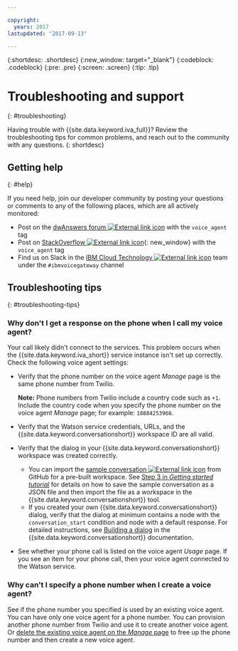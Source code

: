 ```yaml
---

copyright:
  years: 2017
lastupdated: "2017-09-13"

---
```


{:shortdesc: .shortdesc}
{:new_window: target="_blank"}
{:codeblock: .codeblock}
{:pre: .pre}
{:screen: .screen}
{:tip: .tip}

# Troubleshooting and support
{: #troubleshooting}

Having trouble with {{site.data.keyword.iva_full}}? Review the troubleshooting tips for common problems, and reach out to the community with any questions.
{: shortdesc}

## Getting help
{: #help}

If you need help, join our developer community by posting your questions or comments to any of the following places, which are all actively monitored:
* Post on the [dwAnswers forum ![External link icon](../../icons/launch-glyph.svg "External link icon")](https://developer.ibm.com/answers/topics/voice_agent/) with the `voice_agent` tag
* Post on [StackOverflow ![External link icon](../../icons/launch-glyph.svg "External link icon")](http://stackoverflow.com/questions/tagged/voice_agent){: new_window} with the `voice_agent` tag
* Find us on Slack in the [IBM Cloud Technology ![External link icon](../../icons/launch-glyph.svg "External link icon")](https://www.ibm.com/developerworks/community/wikis/home?lang=en#!/wiki/W1559b1be149d_43b0_881e_9783f38faaff/page/Slack%20channel%20%28IBM%20Cloud%20technology%29%20sign%20up%20page) team under the `#ibmvoicegateway` channel

## Troubleshooting tips
{: #troubleshooting-tips}

### Why don't I get a response on the phone when I call my voice agent?

Your call likely didn't connect to the services. This problem occurs when the {{site.data.keyword.iva_short}} service instance isn't set up correctly. Check the following voice agent settings:

* Verify that the phone number on the voice agent _Manage_ page is the same phone number from Twilio.

   **Note:** Phone numbers from Twilio include a country code such as `+1`. Include the country code when you specify the phone number on the voice agent _Manage_ page; for example: `18884253968`.
* Verify that the Watson service credentials, URLs, and the {{site.data.keyword.conversationshort}} workspace ID are all valid.
* Verify that the dialog in your {{site.data.keyword.conversationshort}} workspace was created correctly.
  * You can import the [sample conversation ![External link icon](../../icons/launch-glyph.svg "External link icon")](https://github.com/WASdev/sample.voice.gateway/blob/master/conversation/voice-gateway-conversation-en.json) from GitHub for a pre-built workspace. See [Step 3 in *Getting started tutorial*](getting-started.html#step3) for details on how to save the sample conversation as a JSON file and then import the file as a workspace in the {{site.data.keyword.conversationshort}} tool.
  * If you created your own {{site.data.keyword.conversationshort}} dialog, verify that the dialog at minimum contains a node with the `conversation_start` condition and node with a default response. For detailed instructions, see [Building a dialog](../conversation/dialog-build.html) in the {{site.data.keyword.conversationshort}} documentation.
* See whether your phone call is listed on the voice agent _Usage_ page. If you see an item for your phone call, then your voice agent connected to the Watson service.

### Why can't I specify a phone number when I create a voice agent?

See if the phone number you specified is used by an existing voice agent. You can have only one voice agent for a phone number. You can provision another phone number from Twilio and use it to create another voice agent. Or [delete the existing voice agent on the _Manage_ page](manage.html#delete_instance) to free up the phone number and then create a new voice agent.
